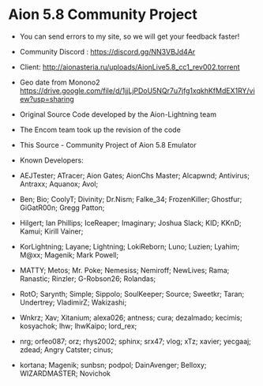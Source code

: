 # Aion 5.8 Community Project

- You can send errors to my site, so we will get your feedback faster!
- Community Discord : https://discord.gg/NN3VBJd4Ar
- Client: http://aionasteria.ru/uploads/AionLive5.8_cc1_rev002.torrent
- Geo date from Monono2 https://drive.google.com/file/d/1jjLjPDoU5NQr7u7jfg1xqkhKfMdEX1RY/view?usp=sharing
- Original Source Code developed by the Aion-Lightning team	
- The Encom team took up the revision of the code
- This Source - Community Project of Aion 5.8 Emulator
- Known Developers:

- AEJTester; ATracer; Aion Gates; AionChs Master; Alcapwnd; Antivirus; Antraxx; Aquanox; Avol;
- Ben; Bio; CoolyT; Divinity; Dr.Nism; Falke_34; FrozenKiller; Ghostfur; GiGatR00n; Gregg Patton;
- Hilgert; Ian Phillips; IceReaper; Imaginary; Joshua Slack; KID; KKnD; Kamui; Kirill Vainer;
- KorLightning; Layane; Lightning; LokiReborn; Luno; Luzien; Lyahim; M@xx; Magenik; Mark Powell;
- MATTY; Metos; Mr. Poke; Nemesiss; Nemiroff; NewLives; Rama; Ranastic; Rinzler; G-Robson26; Rolandas;
- RotO; Sarynth; Simple; Sippolo; SoulKeeper; Source; Sweetkr; Taran; Undertrey; VladimirZ; Wakizashi;
- Wnkrz; Xav; Xitanium; alexa026; antness; cura; dezalmado; kecimis; kosyachok; lhw; lhwKaipo; lord_rex;
- nrg; orfeo087; orz; rhys2002; sphinx; srx47; vlog; xTz; xavier; yecgaaj; zdead; Angry Catster; cinus;
- kortana; Magenik; sunbsn; podpol; DainAvenger; Belloxy; WIZARDMASTER; Novichok
